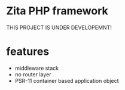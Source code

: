 # Zita PHP framework

THIS PROJECT IS UNDER DEVELOPEMNT!

# features

- middleware stack
- no router layer
- PSR-11 container based application object
